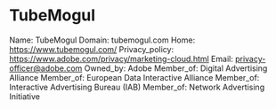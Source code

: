 
# TubeMogul

Name: TubeMogul
Domain: tubemogul.com
Home: https://www.tubemogul.com/
Privacy_policy: https://www.adobe.com/privacy/marketing-cloud.html
Email: privacy-officer@adobe.com
Owned_by: Adobe
Member_of: Digital Advertising Alliance
Member_of: European Data Interactive Alliance
Member_of: Interactive Advertising Bureau (IAB)
Member_of: Network Advertising Initiative

